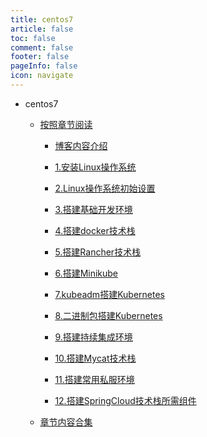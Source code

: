```yaml
---
title: centos7
article: false
toc: false
comment: false
footer: false
pageInfo: false
icon: navigate
---
```


- centos7


    - <a class="breadcrumb-link" target="_blank" href="shardings">按照章节阅读</a>

        - <a class="breadcrumb-link" target="_blank" href="shardings/centos7-chapter-0.博客内容介绍.html">博客内容介绍</a>

        - <a class="breadcrumb-link" target="_blank" href="shardings/centos7-chapter-1.安装Linux操作系统.html">1.安装Linux操作系统</a>

        - <a class="breadcrumb-link" target="_blank" href="shardings/centos7-chapter-2.Linux操作系统初始设置.html">2.Linux操作系统初始设置</a>

        - <a class="breadcrumb-link" target="_blank" href="shardings/centos7-chapter-3.搭建基础开发环境.html">3.搭建基础开发环境</a>

        - <a class="breadcrumb-link" target="_blank" href="shardings/centos7-chapter-4.搭建docker技术栈.html">4.搭建docker技术栈</a>

        - <a class="breadcrumb-link" target="_blank" href="shardings/centos7-chapter-5.搭建Rancher技术栈.html">5.搭建Rancher技术栈</a>

        - <a class="breadcrumb-link" target="_blank" href="shardings/centos7-chapter-6.搭建Minikube.html">6.搭建Minikube</a>

        - <a class="breadcrumb-link" target="_blank" href="shardings/centos7-chapter-7.kubeadm搭建Kubernetes.html">7.kubeadm搭建Kubernetes</a>

        - <a class="breadcrumb-link" target="_blank" href="shardings/centos7-chapter-8.二进制包搭建Kubernetes.html">8.二进制包搭建Kubernetes</a>

        - <a class="breadcrumb-link" target="_blank" href="shardings/centos7-chapter-9.搭建持续集成环境.html">9.搭建持续集成环境</a>

        - <a class="breadcrumb-link" target="_blank" href="shardings/centos7-chapter-10.搭建Mycat技术栈.html">10.搭建Mycat技术栈</a>

        - <a class="breadcrumb-link" target="_blank" href="shardings/centos7-chapter-11.搭建常用私服环境.html">11.搭建常用私服环境</a>

        - <a class="breadcrumb-link" target="_blank" href="shardings/centos7-chapter-12.搭建SpringCloud技术栈所需组件.html">12.搭建SpringCloud技术栈所需组件</a>

    - <a class="breadcrumb-link" target="_blank" href="centos7.html#intro">章节内容合集</a>
